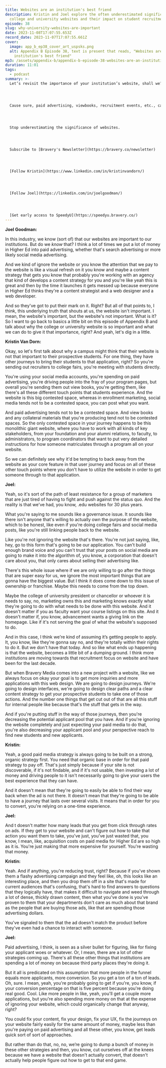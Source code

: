 ```yaml
---
title: Websites are an institution's best friend
description: Kristin and Joel explore the often underestimated significance of
  college and university websites and their impact on student recruitment.
episode: 38
slug: why-university-websites-are-important
date: 2023-11-08T17:07:55.653Z
record_date: 2023-11-07T17:07:55.661Z
cover:
  image: app_b_ep38_cover_art_uspsks.png
  alt: Appendix B Episode 38, text is present that reads, "Websites are an
    institution's best friend"
mp3: /assets/appendix-b/appendix-b-episode-38-websites-are-an-institution-s-best-friend.mp3
duration: 11:01
tags:
  - podcast
summary: >-
  Let’s revisit the importance of your institution’s website, shall we?




  Cause sure, paid advertising, viewbooks, recruitment events, etc., can all be wonderfully effective, but if prospective students can’t figure out how to navigate your website, what was it all for?




  Stop underestimating the significance of websites.




  Subscribe to [Bravery's Newsletter](https://bravery.co/newsletter)




  [Follow Kristin](https://www.linkedin.com/in/kristinvandorn/)




  [Follow Joel](https://linkedin.com/in/joelgoodman/)




  [Get early access to SpeedyU](https://speedyu.bravery.co/)
---
```

**Joel Goodman:**

In this industry, we know (sort of) that our websites are important to our institutions. But do we *know* that? I think a lot of times we put a lot of money in Higher Ed into paid advertising, whether that's search advertising or more likely social media advertising. 



And we kind of ignore the website or you know the attention that we pay to the website is like a visual refresh on it you know and maybe a content strategy that gets you know that probably you're working with an agency that kind of develops a content strategy for you and you're like yeah this is great and then by the time it launches it gets messed up because everyone in Higher Ed thinks they're a content strategist and a web designer and a web developer. 



And so they've got to put their mark on it. Right? But all of that points to, I think, this underlying truth that shouts at us, the website isn't important. I mean, the website's important, but the website's not important. What is it? So I want to go back to basics a little bit on this episode of Appendix B and talk about why the college or university website is so important and what we can do to give it that importance, right? And yeah, let's dig in a little.



**Kristin Van Dorn:**

Okay, so let's first talk about why a campus might think that their website is not that important to their prospective students. For one thing, they have other journeys to bring their students to that application, right? So you're sending out recruiters to college fairs, you're meeting with students directly.



You're using your social media accounts, you're spending on paid advertising, you're driving people into the fray of your program pages, but overall you're sending them out view books, you're getting them, like there's all these different touch points that students experience. And the website is this big contested space, whereas in enrollment marketing, social media tends not to be a contested space, you can post what you want.



And paid advertising tends not to be a contested space. And view books and any collateral materials that you're producing tend not to be contested spaces. So the only contested space in your journey happens to be this monolithic giant website, where you have to work with all kinds of key stakeholders, from your foundation and your alumni relations, to faculty, to administrators, to program coordinators that want to put very detailed instructions for how someone matriculates through a program all on your website. 



So we can definitely see why it'd be tempting to back away from the website as your core feature in that user journey and focus on all of these other touch points where you don't have to utilize the website in order to get someone through to that application.



**Joel:**

Yeah, so it's sort of the path of least resistance for a group of marketers that are just tired of having to fight and push against the status quo. And the reality is that we've had, you know, .edu websites for 30 plus years.



What you're saying to me sounds like a governance issue. It sounds like there isn't anyone that's willing to actually own the purpose of the website, which to be honest, like even if you're doing college fairs and social media posts, like you're still linking people back to the website. 



Like you're not ignoring the website that's there. You're not just saying, like, hey, go to this form that's going to be our application. You can't build enough brand voice and you can't trust that your posts on social media are going to make it into the algorithm of, you know, a corporation that doesn't care about you, that only cares about selling their advertising like.



There's this whole issue where if we are only willing to go after the things that are super easy for us, we ignore the most important things that are gonna have the biggest value. But I think it does come down to this issue of ownership or franchise. Maybe this needs to come from the top down. 



Maybe the college of university president or chancellor or whoever it is needs to say, no, marketing owns this and marketing knows exactly what they're going to do with what needs to be done with this website. And it doesn't matter if you as faculty want your course listings on this site. And it doesn't matter if, you know, advancement wants a giving link on the homepage. Like if it's not serving the goal of what the website's supposed to do. 



And in this case, I think we're kind of assuming it’s getting people to apply. It, you know, like they're gonna say no, and they're totally within their rights to do it. But we don't have that today. And so like what ends up happening is that the website, becomes a little bit of a dumping ground. I think more institutions are moving towards that recruitment focus on website and have been for the last decade. 



But when Bravery Media comes into a new project with a website, like we always focus on okay your goal is to get more inquiries and more applications with this web design. We are going to design journeys. We're going to design interfaces, we're going to design clear paths and a clear content strategy to get your prospective students to take one of those actions. And the number one things that get cut out of that are all this stuff for internal people like because that's the stuff that gets in the way. 



And if you're putting stuff in the way of those journeys, then you're decreasing the potential applicant pool that you have. And if you're ignoring the website completely and just expecting your paid media to do that, you're also decreasing your applicant pool and your perspective reach to find new students and new applicants.



**Kristin:**

Yeah, a good paid media strategy is always going to be built on a strong, organic strategy first. You need that organic base in order for that paid strategy to pay off. That's just simply because if your site is not discoverable, if it's not findable, and if it's not usable, then investing a lot of money and driving people to it isn't necessarily going to give your users the best experience that they can have. 



And it doesn't mean that they're going to easily be able to find their way back when the ad is not there. It doesn't mean that they're going to be able to have a journey that lasts over several visits. It means that in order for you to convert, you're relying on a one-time experience.



**Joel:**

And t doesn't matter how many leads that you get from click through rates on ads. If they get to your website and can't figure out how to take that action you want them to take, you've just, you've just wasted that, you know, I mean, like, acquisition costs on paid media for Higher Ed are so high as it is. You're just making that more expensive for yourself. You're wasting that money.



**Kristin:**

Yeah. And if anything, you're reducing trust, right? Because if you've shown them a flashy advertising campaign and they feel like, oh, this looks like an interesting place, and then you drop them off in a site that's made for current audiences that's confusing, that's hard to find answers to questions that they logically have, that makes it difficult to navigate and weed through a lot of dense, thickly drawn content, then what you've done is you've proven to them that your departments don't care as much about that brand as the people that are buying those ads, like that are spending those advertising dollars. 



You've signaled to them that the ad doesn't match the product before they've even had a chance to interact with someone.



**Joel:**

Paid advertising, I think, is seen as a silver bullet for figuring, like for fixing your applicant woes or whatever. Or, I mean, there are a lot of other strategies coming up. There's all these other things that institutions are spending a lot of money on because third party places they're doing it. 



But it all is predicated on this assumption that more people in the funnel equals more applicants, more conversion. So you get a ton of a ton of leads. Oh, sure. I mean, yeah, you're probably going to get if you're, you know, if your conversion percentage on that is five percent because you're doing real good. Cool. Like more people in like, yeah, you'll get a couple more applications, but you're also spending more money on that at the expense of ignoring your website, which could organically change that anyway, right? 



You could fix your content, fix your design, fix your UX, fix the journeys on your website fairly easily for the same amount of money, maybe less than you're paying on paid advertising and all these other, you know, get leads quick sort of sort of approaches. 



But rather than do that, no, no, we’re going to dump a bunch of money in these other strategies and then, you know, cut ourselves off at the knees because we have a website that doesn't actually convert, that doesn't actually help people figure out how to get to that end game.
